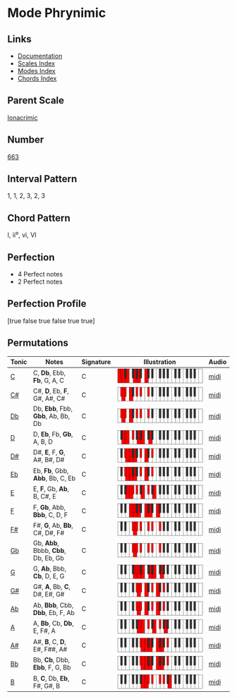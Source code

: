 # Mode Phrynimic

## Links

- [Documentation](index.md)
- [Scales Index](Scales.md)
- [Modes Index](Modes.md)
- [Chords Index](Chords.md)

## Parent Scale

[Ionacrimic](ScaleIonacrimic.md)

## Number

[663](https://ianring.com/musictheory/scales/663)

## Interval Pattern

1, 1, 2, 3, 2, 3

## Chord Pattern

I, ii⁰, vi, VI

## Perfection

- 4 Perfect notes
- 2 Perfect notes

## Perfection Profile

[true false true false true true]

## Permutations

| Tonic | Notes | Signature | Illustration | Audio |
|-------|-------|-----------|--------------|-------|
| [C](ModeCNaturalPhrynimic.md) | C, **Db**, Ebb, **Fb**, G, A, C | C | ![CNaturalPhrynimic](ModeCNaturalPhrynimic.png) | [midi](https://github.com/edipermadi/music/blob/main/docs/ModeCNaturalPhrynimic.mid?raw=true) |
| [C#](ModeCSharpPhrynimic.md) | C#, **D**, Eb, **F**, G#, A#, C# | C | ![CSharpPhrynimic](ModeCSharpPhrynimic.png) | [midi](https://github.com/edipermadi/music/blob/main/docs/ModeCSharpPhrynimic.mid?raw=true) |
| [Db](ModeDFlatPhrynimic.md) | Db, **Ebb**, Fbb, **Gbb**, Ab, Bb, Db | C | ![DFlatPhrynimic](ModeDFlatPhrynimic.png) | [midi](https://github.com/edipermadi/music/blob/main/docs/ModeDFlatPhrynimic.mid?raw=true) |
| [D](ModeDNaturalPhrynimic.md) | D, **Eb**, Fb, **Gb**, A, B, D | C | ![DNaturalPhrynimic](ModeDNaturalPhrynimic.png) | [midi](https://github.com/edipermadi/music/blob/main/docs/ModeDNaturalPhrynimic.mid?raw=true) |
| [D#](ModeDSharpPhrynimic.md) | D#, **E**, F, **G**, A#, B#, D# | C | ![DSharpPhrynimic](ModeDSharpPhrynimic.png) | [midi](https://github.com/edipermadi/music/blob/main/docs/ModeDSharpPhrynimic.mid?raw=true) |
| [Eb](ModeEFlatPhrynimic.md) | Eb, **Fb**, Gbb, **Abb**, Bb, C, Eb | C | ![EFlatPhrynimic](ModeEFlatPhrynimic.png) | [midi](https://github.com/edipermadi/music/blob/main/docs/ModeEFlatPhrynimic.mid?raw=true) |
| [E](ModeENaturalPhrynimic.md) | E, **F**, Gb, **Ab**, B, C#, E | C | ![ENaturalPhrynimic](ModeENaturalPhrynimic.png) | [midi](https://github.com/edipermadi/music/blob/main/docs/ModeENaturalPhrynimic.mid?raw=true) |
| [F](ModeFNaturalPhrynimic.md) | F, **Gb**, Abb, **Bbb**, C, D, F | C | ![FNaturalPhrynimic](ModeFNaturalPhrynimic.png) | [midi](https://github.com/edipermadi/music/blob/main/docs/ModeFNaturalPhrynimic.mid?raw=true) |
| [F#](ModeFSharpPhrynimic.md) | F#, **G**, Ab, **Bb**, C#, D#, F# | C | ![FSharpPhrynimic](ModeFSharpPhrynimic.png) | [midi](https://github.com/edipermadi/music/blob/main/docs/ModeFSharpPhrynimic.mid?raw=true) |
| [Gb](ModeGFlatPhrynimic.md) | Gb, **Abb**, Bbbb, **Cbb**, Db, Eb, Gb | C | ![GFlatPhrynimic](ModeGFlatPhrynimic.png) | [midi](https://github.com/edipermadi/music/blob/main/docs/ModeGFlatPhrynimic.mid?raw=true) |
| [G](ModeGNaturalPhrynimic.md) | G, **Ab**, Bbb, **Cb**, D, E, G | C | ![GNaturalPhrynimic](ModeGNaturalPhrynimic.png) | [midi](https://github.com/edipermadi/music/blob/main/docs/ModeGNaturalPhrynimic.mid?raw=true) |
| [G#](ModeGSharpPhrynimic.md) | G#, **A**, Bb, **C**, D#, E#, G# | C | ![GSharpPhrynimic](ModeGSharpPhrynimic.png) | [midi](https://github.com/edipermadi/music/blob/main/docs/ModeGSharpPhrynimic.mid?raw=true) |
| [Ab](ModeAFlatPhrynimic.md) | Ab, **Bbb**, Cbb, **Dbb**, Eb, F, Ab | C | ![AFlatPhrynimic](ModeAFlatPhrynimic.png) | [midi](https://github.com/edipermadi/music/blob/main/docs/ModeAFlatPhrynimic.mid?raw=true) |
| [A](ModeANaturalPhrynimic.md) | A, **Bb**, Cb, **Db**, E, F#, A | C | ![ANaturalPhrynimic](ModeANaturalPhrynimic.png) | [midi](https://github.com/edipermadi/music/blob/main/docs/ModeANaturalPhrynimic.mid?raw=true) |
| [A#](ModeASharpPhrynimic.md) | A#, **B**, C, **D**, E#, F##, A# | C | ![ASharpPhrynimic](ModeASharpPhrynimic.png) | [midi](https://github.com/edipermadi/music/blob/main/docs/ModeASharpPhrynimic.mid?raw=true) |
| [Bb](ModeBFlatPhrynimic.md) | Bb, **Cb**, Dbb, **Ebb**, F, G, Bb | C | ![BFlatPhrynimic](ModeBFlatPhrynimic.png) | [midi](https://github.com/edipermadi/music/blob/main/docs/ModeBFlatPhrynimic.mid?raw=true) |
| [B](ModeBNaturalPhrynimic.md) | B, **C**, Db, **Eb**, F#, G#, B | C | ![BNaturalPhrynimic](ModeBNaturalPhrynimic.png) | [midi](https://github.com/edipermadi/music/blob/main/docs/ModeBNaturalPhrynimic.mid?raw=true) |
